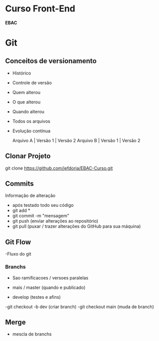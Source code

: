 # Curso Front-End
#### EBAC

# Git
## Conceitos de versionamento
- Histórico
- Controle de versão
- Quem alterou
- O que alterou
- Quando alterou
- Todos os arquivos
- Evolução contínua

    Arquivo A | Versão 1 | Versão 2
    Arquivo B | Versão 1 | Versão 2

## Clonar Projeto
git clone https://github.com/jefdoria/EBAC-Curso.git

## Commits
Informação de alteração
- após testado todo seu código
- git add *
- git commit -m "mensagem"
- git push (enviar alterações ao repositório)
- git pull (puxar / trazer alterações do GitHub para sua máquina)

## Git Flow
-Fluxo do git

### Branchs
- Sao ramificacoes / versoes paralelas

- mais / master (quando e publicado)
- develop (testes e afins)

-git checkout -b dev (criar branch)
-git checkout main (muda de branch)

## Merge
- mescla de branchs

        

